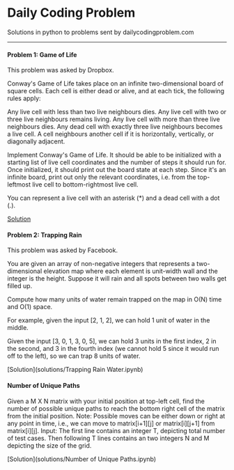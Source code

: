 # Daily Coding Problem

Solutions in python to problems sent by dailycodingproblem.com

---

#### Problem 1: Game of Life

This problem was asked by Dropbox.

Conway's Game of Life takes place on an infinite two-dimensional board of square cells. Each cell is either dead or alive, and at each tick, the following rules apply:

Any live cell with less than two live neighbours dies.
Any live cell with two or three live neighbours remains living.
Any live cell with more than three live neighbours dies.
Any dead cell with exactly three live neighbours becomes a live cell.
A cell neighbours another cell if it is horizontally, vertically, or diagonally adjacent.

Implement Conway's Game of Life. It should be able to be initialized with a starting list of live cell coordinates and the number of steps it should run for. Once initialized, it should print out the board state at each step. Since it's an infinite board, print out only the relevant coordinates, i.e. from the top-leftmost live cell to bottom-rightmost live cell.

You can represent a live cell with an asterisk (*) and a dead cell with a dot (.).

[Solution](working_progress/Game_of_Life.ipynb)

#### Problem 2: Trapping Rain

This problem was asked by Facebook.

You are given an array of non-negative integers that represents a two-dimensional elevation map where each element is unit-width wall and the integer is the height. Suppose it will rain and all spots between two walls get filled up.

Compute how many units of water remain trapped on the map in O(N) time and O(1) space.

For example, given the input [2, 1, 2], we can hold 1 unit of water in the middle.

Given the input [3, 0, 1, 3, 0, 5], we can hold 3 units in the first index, 2 in the second, and 3 in the fourth index (we cannot hold 5 since it would run off to the left), so we can trap 8 units of water.

[Solution](solutions/Trapping Rain Water.ipynb)

#### Number of Unique Paths

Given a M X N matrix with your initial position at top-left cell, find the number of possible unique paths to reach the bottom right cell of the matrix from the initial position.
Note: Possible moves can be either down or right at any point in time, i.e., we can move to matrix[i+1][j] or matrix[i][j+1] from matrix[i][j].
Input: The first line contains an integer T, depicting total number of test cases. Then following T lines contains an two integers N and M depicting the size of the grid.

[Solution](solutions/Number of Unique Paths.ipynb)
